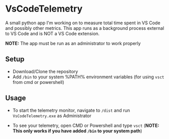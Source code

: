 # VsCodeTelemetry
A small python app I'm working on to measure total time spent in VS Code and possibly other metrics. 
This app runs as a background process external to VS Code and is NOT a VS Code extension. 

**NOTE:** The app must be run as an administrator to work properly

## Setup

- Download/Clone the repository
- Add `/bin` to your system %PATH% environment variables (for using `vsct` from cmd or powershell)

## Usage
- To start the telemetry monitor, navigate to `/dist` and run `VsCodeTelemetry.exe` as Administrator

- To see your telemetry, open CMD or Powershell and type `vsct` (**NOTE: This only works if you have added `/bin` to your system path**)